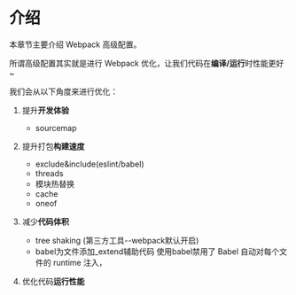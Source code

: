 # 介绍

本章节主要介绍 Webpack 高级配置。

所谓高级配置其实就是进行 Webpack 优化，让我们代码在**编译/运行**时性能更好~

我们会从以下角度来进行优化：

1. 提升**开发体验**
    * sourcemap
2. 提升打包**构建速度**
    * exclude&include(eslint/babel)
    * threads
    * 模块热替换
    * cache
    * oneof

3. 减少**代码体积**
    * tree shaking (第三方工具--webpack默认开启)
    * babel为文件添加_extend辅助代码
    使用babel禁用了 Babel 自动对每个文件的 runtime 注入，
4. 优化代码**运行性能**
    
